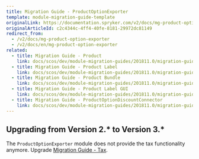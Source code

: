 ```yaml
---
title: Migration Guide - ProductOptionExporter
template: module-migration-guide-template
originalLink: https://documentation.spryker.com/v2/docs/mg-product-option-exporter
originalArticleId: c2c4344c-4ff4-40fe-8181-29972dc81149
redirect_from:
  - /v2/docs/mg-product-option-exporter
  - /v2/docs/en/mg-product-option-exporter
related:
  - title: Migration Guide - Product
    link: docs/scos/dev/module-migration-guides/201811.0/migration-guide-product.html
  - title: Migration Guide - Product Label
    link: docs/scos/dev/module-migration-guides/201811.0/migration-guide-productlabel.html
  - title: Migration Guide - Product Bundle
    link: docs/scos/dev/module-migration-guides/201811.0/migration-guide-productbundle.html
  - title: Migration Guide - Product Label GUI
    link: docs/scos/dev/module-migration-guides/201811.0/migration-guide-productlabelgui.html
  - title: Migration Guide - ProductOptionDiscountConnector
    link: docs/scos/dev/module-migration-guides/201811.0/migration-guide-productoptiondiscountconnector.html
---
```


## Upgrading from Version 2.* to Version 3.*

The `ProductOptionExporter`  module does not provide the tax functionality anymore. Upgrade [Migration Guide - Tax](/docs/scos/dev/module-migration-guides/{{page.version}}/migration-guide-tax.html).
